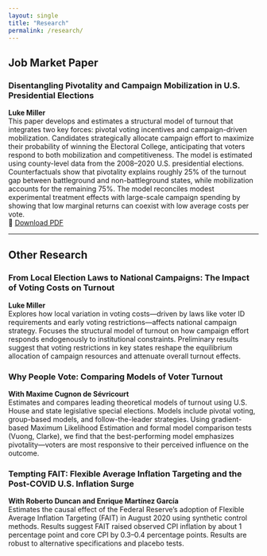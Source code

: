 ```yaml
---
layout: single
title: "Research"
permalink: /research/
---
```


## Job Market Paper

### Disentangling Pivotality and Campaign Mobilization in U.S. Presidential Elections  
**Luke Miller**  
This paper develops and estimates a structural model of turnout that integrates two key forces: pivotal voting incentives and campaign-driven mobilization. Candidates strategically allocate campaign effort to maximize their probability of winning the Electoral College, anticipating that voters respond to both mobilization and competitiveness. The model is estimated using county-level data from the 2008–2020 U.S. presidential elections. Counterfactuals show that pivotality explains roughly 25% of the turnout gap between battleground and non-battleground states, while mobilization accounts for the remaining 75%. The model reconciles modest experimental treatment effects with large-scale campaign spending by showing that low marginal returns can coexist with low average costs per vote.  
📄 [Download PDF](/files/JMP_lukemiller.pdf)

---

## Other Research

### From Local Election Laws to National Campaigns: The Impact of Voting Costs on Turnout  
**Luke Miller**  
Explores how local variation in voting costs—driven by laws like voter ID requirements and early voting restrictions—affects national campaign strategy. Focuses the structural model of turnout on how campaign effort responds endogenously to institutional constraints. Preliminary results suggest that voting restrictions in key states reshape the equilibrium allocation of campaign resources and attenuate overall turnout effects.

### Why People Vote: Comparing Models of Voter Turnout  
**With Maxime Cugnon de Sévricourt**  
Estimates and compares leading theoretical models of turnout using U.S. House and state legislative special elections. Models include pivotal voting, group-based models, and follow-the-leader strategies. Using gradient-based Maximum Likelihood Estimation and formal model comparison tests (Vuong, Clarke), we find that the best-performing model emphasizes pivotality—voters are most responsive to their perceived influence on the outcome.

### Tempting FAIT: Flexible Average Inflation Targeting and the Post-COVID U.S. Inflation Surge  
**With Roberto Duncan and Enrique Martínez García**  
Estimates the causal effect of the Federal Reserve’s adoption of Flexible Average Inflation Targeting (FAIT) in August 2020 using synthetic control methods. Results suggest FAIT raised observed CPI inflation by about 1 percentage point and core CPI by 0.3–0.4 percentage points. Results are robust to alternative specifications and placebo tests.
